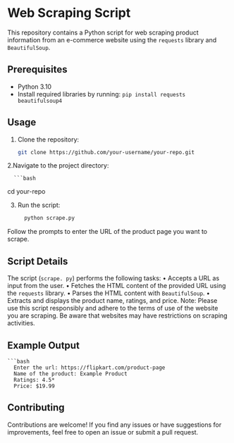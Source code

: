 # Web Scraping Script

This repository contains a Python script for web scraping product information from an e-commerce website using the `requests` library and `BeautifulSoup`.

## Prerequisites

- Python 3.10
- Install required libraries by running: `pip install requests beautifulsoup4`

## Usage

1. Clone the repository:

   ```bash
   git clone https://github.com/your-username/your-repo.git

2.Navigate to the project directory:
   
      ```bash
   cd your-repo

3. Run the script:
   ```bash
     python scrape.py
  Follow the prompts to enter the URL of the product page you want to scrape.

## Script Details
The script (`scrape. py`) performs the following tasks:
  • Accepts a URL as input from the user.
  • Fetches the HTML content of the provided URL using the `requests` library.
  • Parses the HTML content with `BeautifulSoup`.
  • Extracts and displays the product name, ratings, and price.
Note: Please use this script responsibly and adhere to the terms of use of the website you
are scraping. Be aware that websites may have restrictions on scraping activities.

## Example Output
    ```bash
      Enter the url: https://flipkart.com/product-page
      Name of the product: Example Product
      Ratings: 4.5*
      Price: $19.99
## Contributing
  Contributions are welcome! If you find any issues or have suggestions for improvements, feel free to open an issue or submit a pull request.
